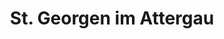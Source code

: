 ---
title: St. Georgen im Attergau
url: /st-georgen-im-attergau/
latitude: 47.93
longitude: 13.504
---